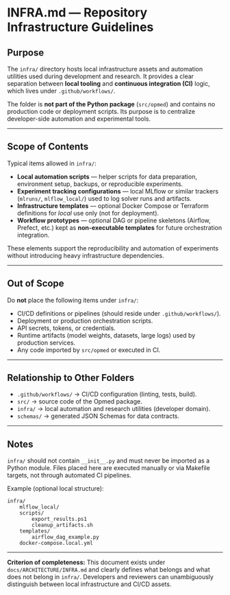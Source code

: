 ﻿# INFRA.md — Repository Infrastructure Guidelines

## Purpose

The `infra/` directory hosts local infrastructure assets and automation utilities used during development and research.
It provides a clear separation between **local tooling** and **continuous integration (CI)** logic, which lives under `.github/workflows/`.

The folder is **not part of the Python package** (`src/opmed`) and contains no production code or deployment scripts.
Its purpose is to centralize developer-side automation and experimental tools.

---

## Scope of Contents

Typical items allowed in `infra/`:

- **Local automation scripts** — helper scripts for data preparation, environment setup, backups, or reproducible experiments.
- **Experiment tracking configurations** — local MLflow or similar trackers (`mlruns/`, `mlflow_local/`) used to log solver runs and artifacts.
- **Infrastructure templates** — optional Docker Compose or Terraform definitions for *local* use only (not for deployment).
- **Workflow prototypes** — optional DAG or pipeline skeletons (Airflow, Prefect, etc.) kept as **non-executable templates** for future orchestration integration.

These elements support the reproducibility and automation of experiments without introducing heavy infrastructure dependencies.

---

## Out of Scope

Do **not** place the following items under `infra/`:

- CI/CD definitions or pipelines (should reside under `.github/workflows/`).
- Deployment or production orchestration scripts.
- API secrets, tokens, or credentials.
- Runtime artifacts (model weights, datasets, large logs) used by production services.
- Any code imported by `src/opmed` or executed in CI.

---

## Relationship to Other Folders

- `.github/workflows/` → CI/CD configuration (linting, tests, build).
- `src/` → source code of the Opmed package.
- `infra/` → local automation and research utilities (developer domain).
- `schemas/` → generated JSON Schemas for data contracts.

---

## Notes

`infra/` should not contain `__init__.py` and must never be imported as a Python module.
Files placed here are executed manually or via Makefile targets, not through automated CI pipelines.

Example (optional local structure):

    infra/
        mlflow_local/
        scripts/
            export_results.ps1
            cleanup_artifacts.sh
        templates/
            airflow_dag_example.py
        docker-compose.local.yml

---

**Criterion of completeness:**
This document exists under `docs/ARCHITECTURE/INFRA.md` and clearly defines what belongs and what does not belong in `infra/`.
Developers and reviewers can unambiguously distinguish between local infrastructure and CI/CD assets.
